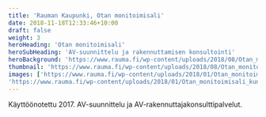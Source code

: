 ```yaml
---
title: 'Rauman Kaupunki, Otan monitoimisali'
date: 2018-11-18T12:33:46+10:00
draft: false
weight: 3
heroHeading: 'Otan monitoimisali'
heroSubHeading: 'AV-suunnittelu ja rakennuttamisen konsultointi'
heroBackground: 'https://www.rauma.fi/wp-content/uploads/2018/08/Otan_monitoimisali_ulkoa.jpg'
thumbnail: 'https://www.rauma.fi/wp-content/uploads/2018/08/Otan_monitoimisali_ulkoa.jpg'
images: ['https://www.rauma.fi/wp-content/uploads/2018/01/Otan_monitoimisali_liikuntasali_sisalta.jpg', 
'https://www.rauma.fi/wp-content/uploads/2018/01/Otan_monitoimisali_kuntosali.jpg']
---
```


Käyttöönotettu 2017. AV-suunnittelu ja AV-rakennuttajakonsulttipalvelut. 
